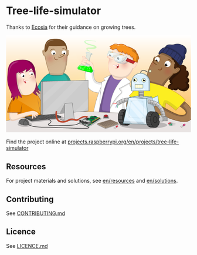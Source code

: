 # Tree-life-simulator

Thanks to [Ecosia](www.ecosia.org) for their guidance on growing trees. 

![tree-life-simulator](banner.png)

Find the project online at [projects.raspberrypi.org/en/projects/tree-life-simulator](https://projects.raspberrypi.org/en/projects/planting-trees)

## Resources
For project materials and solutions, see [en/resources](https://github.com/raspberrypilearning/planting-trees/tree/master/en/resources) and [en/solutions](https://github.com/raspberrypilearning/planting-trees/tree/master/en/solutions).

## Contributing
See [CONTRIBUTING.md](CONTRIBUTING.md)

## Licence
 See [LICENCE.md](LICENCE.md)
